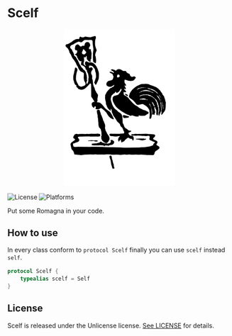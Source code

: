 # Scelf

<p align="center">
    <img src="/GitHub%20Page/Images/logo.svg?sanitize=true" width="250">
</p>

![License](https://img.shields.io/github/license/andemengo/Scelf)
![Platforms](https://img.shields.io/badge/platform-iOS%20%7C%20macOS%20%7C%20tvOS%20%7C%20watchOS-lightgrey)

Put some Romagna in your code.

## How to use

In every class conform to `protocol Scelf` finally you can use `scelf` instead `self`.

```swift
protocol Scelf {
    typealias scelf = Self
}
```

## License
Scelf is released under the Unlicense license. [See LICENSE](https://github.com/andemengo/Scelf/blob/master/LICENSE) for details.
